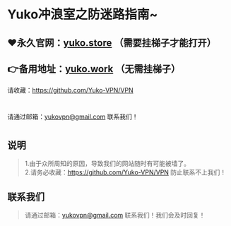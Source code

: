 Yuko冲浪室之防迷路指南~
==== 
:heart:永久官网：[yuko.store](https://yuko.store/) （需要挂梯子才能打开）
-------
:point_right:备用地址：[yuko.work](https://yuko.work/)  （无需挂梯子）
-------
请收藏：https://github.com/Yuko-VPN/VPN
#
请通过邮箱：yukovpn@gmail.com 联系我们！
#
说明
-------
>1.由于众所周知的原因，导致我们的网站随时有可能被墙了。  
>2.请务必收藏：https://github.com/Yuko-VPN/VPN
 防止联系不上我们！

联系我们
-------
>请通过邮箱：yukovpn@gmail.com 联系我们！我们会及时回复！
